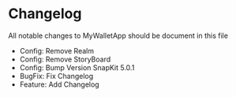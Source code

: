 # Changelog

All notable changes to MyWalletApp should be document in this file

- Config: Remove Realm
- Config: Remove StoryBoard
- Config: Bump Version SnapKit 5.0.1
- BugFix: Fix Changelog
- Feature: Add Changelog

